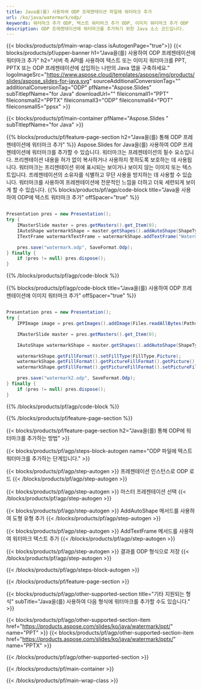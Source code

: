 ```yaml
---
title: Java을(를) 사용하여 ODP 프레젠테이션 파일에 워터마크 추가
url: /ko/java/watermark/odp/
keywords: 워터마크 추가 ODP, 텍스트 워터마크 추가 ODP, 이미지 워터마크 추가 ODP
description: ODP 프레젠테이션에 워터마크를 추가하기 위한 Java 소스 코드입니다.
---
```


{{< blocks/products/pf/main-wrap-class isAutogenPage="true">}}
{{< blocks/products/pf/upper-banner h1="Java을(를) 사용하여 ODP 프레젠테이션에 워터마크 추가" h2="서버 측 API를 사용하여 텍스트 또는 이미지 워터마크를 PPT, PPTX 또는 ODP 프레젠테이션에 삽입하는 나만의 Java 앱을 구축하세요." logoImageSrc="https://www.aspose.cloud/templates/aspose/img/products/slides/aspose_slides-for-java.svg" sourceAdditionalConversionTag="" additionalConversionTag="ODP" pfName="Aspose.Slides" subTitlepfName="for Java" downloadUrl="" fileiconsmall1="PPT" fileiconsmall2="PPTX" fileiconsmall3="ODP" fileiconsmall4="POT" fileiconsmall5="ppsx" >}}

{{< blocks/products/pf/main-container pfName="Aspose.Slides " subTitlepfName="for Java" >}}

{{% blocks/products/pf/feature-page-section  h2="Java을(를) 통해 ODP 프레젠테이션에 워터마크 추가" %}}
Aspose.Slides for Java을(를) 사용하여 ODP 프레젠테이션에 워터마크를 추가할 수 있습니다. 워터마크는 프레젠테이션의 필수 요소입니다. 프리젠테이션 내용을 허가 없이 복사하거나 사용하지 못하도록 보호하는 데 사용됩니다. 워터마크는 프리젠테이션 위에 표시되는 보이거나 보이지 않는 이미지 또는 텍스트입니다. 프레젠테이션의 소유자를 식별하고 무단 사용을 방지하는 데 사용할 수 있습니다. 워터마크를 사용하여 프레젠테이션에 전문적인 느낌을 더하고 더욱 세련되게 보이게 할 수 있습니다. 
{{% blocks/products/pf/agp/code-block title="Java을 사용하여 ODP에 텍스트 워터마크 추가" offSpacer="true" %}}

```java

Presentation pres = new Presentation();
try {
    IMasterSlide master = pres.getMasters().get_Item(0);
    IAutoShape watermarkShape = master.getShapes().addAutoShape(ShapeType.Triangle, 0, 0, 0, 0);
    ITextFrame watermarkTextFrame = watermarkShape.addTextFrame("Watermark");

    pres.save("watermark.odp", SaveFormat.Odp);
} finally {
    if (pres != null) pres.dispose();
}
```

{{% /blocks/products/pf/agp/code-block %}}

{{% blocks/products/pf/agp/code-block title="Java을(를) 사용하여 ODP 프레젠테이션에 이미지 워터마크 추가" offSpacer="true" %}}

```java

Presentation pres = new Presentation();
try {
    IPPImage image = pres.getImages().addImage(Files.readAllBytes(Paths.get("watermark.png")));

    IMasterSlide master = pres.getMasters().get_Item(0);

    IAutoShape watermarkShape = master.getShapes().addAutoShape(ShapeType.Triangle, 0, 0, 100, 100);

    watermarkShape.getFillFormat().setFillType(FillType.Picture);
    watermarkShape.getFillFormat().getPictureFillFormat().getPicture().setImage(image);
    watermarkShape.getFillFormat().getPictureFillFormat().setPictureFillMode(PictureFillMode.Stretch);

    pres.save("watermark2.odp", SaveFormat.Odp);
} finally {
    if (pres != null) pres.dispose();
}
```

{{% /blocks/products/pf/agp/code-block %}}

{{% /blocks/products/pf/feature-page-section %}}

{{< blocks/products/pf/feature-page-section  h2="Java을(를) 통해 ODP에 워터마크를 추가하는 방법" >}}

{{< blocks/products/pf/agp/steps-block-autogen name="ODP 파일에 텍스트 워터마크를 추가하는 단계입니다." >}}

{{< blocks/products/pf/agp/step-autogen >}}
프레젠테이션 인스턴스로 ODP 로드
{{< /blocks/products/pf/agp/step-autogen >}}

{{< blocks/products/pf/agp/step-autogen >}}
마스터 프레젠테이션 선택
{{< /blocks/products/pf/agp/step-autogen >}}

{{< blocks/products/pf/agp/step-autogen >}}
AddAutoShape 메서드를 사용하여 도형 유형 추가
{{< /blocks/products/pf/agp/step-autogen >}}

{{< blocks/products/pf/agp/step-autogen >}}
AddTextFrame 메서드를 사용하여 워터마크 텍스트 추가
{{< /blocks/products/pf/agp/step-autogen >}}

{{< blocks/products/pf/agp/step-autogen >}}
결과를 ODP 형식으로 저장
{{< /blocks/products/pf/agp/step-autogen >}}

{{< /blocks/products/pf/agp/steps-block-autogen >}}

{{< /blocks/products/pf/feature-page-section >}}

{{< blocks/products/pf/agp/other-supported-section title="기타 지원되는 형식" subTitle="Java을(를) 사용하여 다음 형식에 워터마크를 추가할 수도 있습니다." >}}

{{< blocks/products/pf/agp/other-supported-section-item href="https://products.aspose.com/slides/ko/java/watermark/ppt/" name="PPT" >}}
{{< blocks/products/pf/agp/other-supported-section-item href="https://products.aspose.com/slides/ko/java/watermark/pptx/" name="PPTX" >}}


{{< /blocks/products/pf/agp/other-supported-section >}}

{{< /blocks/products/pf/main-container >}}
    
{{< /blocks/products/pf/main-wrap-class >}}